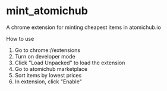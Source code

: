 # mint_atomichub
A chrome extension for minting cheapest items in atomichub.io

How to use

1. Go to chrome://extensions
2. Turn on developer mode
3. Click "Load Unpacked" to load the extension
4. Go to atomichub marketplace
5. Sort items by lowest prices
6. In extension, click "Enable"
